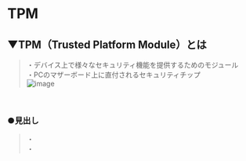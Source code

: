 # TPM

## ▼TPM（Trusted Platform Module）とは
>・デバイス上で様々なセキュリティ機能を提供するためのモジュール<br>
>・PCのマザーボード上に直付されるセキュリティチップ<br>
![image](https://github.com/user-attachments/assets/da96f17b-088f-4eea-b957-681bd15326cd) <br>
<br>

### ●見出し
>・<br>
>・<br>
<br>
